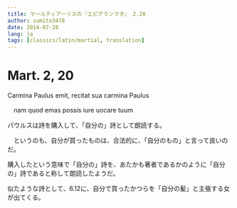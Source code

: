 ```yaml
---
title: マールティアーリスの『エピグランマタ』 2.20
author: sumito3478
date: 2014-07-28
lang: ja
tags: [classics/latin/martial, translation]
---
```


# Mart. 2, 20

<div class="text" lang="la">

Carmina Paulus emit, recitat sua carmina Paulus

　nam quod emas possis iure uocare tuum

</div>

<div class="translation">

パウルスは詩を購入して、「自分の」詩として朗読する。

　というのも、自分が買ったものは、合法的に、「自分のもの」と言って良いのだ。

</div>

購入したという意味で「自分の」詩を、あたかも著者であるかのように「自分の」詩であると称して朗読したようだ。

似たような詩として、6.12に、自分で買ったかつらを「自分の髪」と主張する女が出てくる。

